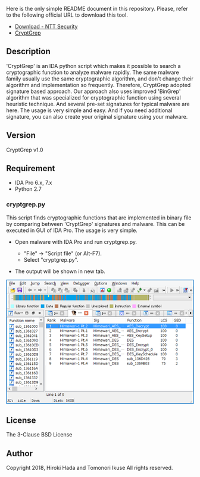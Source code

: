 Here is the only simple README document in this repository.
Please, refer to the following official URL to download this tool.

* [Download - NTT Security](https://www.nttsecurity.com/ja-jp/Resources)
* [CryptGrep](https://www.nttsecurity.com/docs/librariesprovider3/resources/cryptgrep)


## Description

'CryptGrep' is an IDA python script which makes it possible to search a cryptographic function to analyze malware rapidly. The same malware family usually use the same cryptographic algorithm, and don't change their algorithm and implementation so frequently. Therefore, CryptGrep adopted signature based approach. Our approach also uses improved 'BinGrep' algorithm that was specialized for cryptographic function using several heuristic technique. And several pre-set signatures for typical malware are here. The usage is very simple and easy. And if you need additional signature, you can also create your original signature using your malware.


## Version

CryptGrep v1.0


## Requirement

* IDA Pro 6.x, 7.x
* Python 2.7

### cryptgrep.py

This script finds cryptographic functions that are implemented in binary file by comparing between 'CryptGrep' signatures and malware. This can be executed in GUI of IDA Pro. The usage is very simple.

* Open malware with IDA Pro and run cryptgrep.py.
    * "File" -> "Script file" (or Alt-F7).
    * Select "cryptgrep.py".

* The output will be shown in new tab.

![Screenshot](img/screenshot1.png)

## License

The 3-Clause BSD License

## Author

Copyright 2018, Hiroki Hada and Tomonori Ikuse
All rights reserved.

